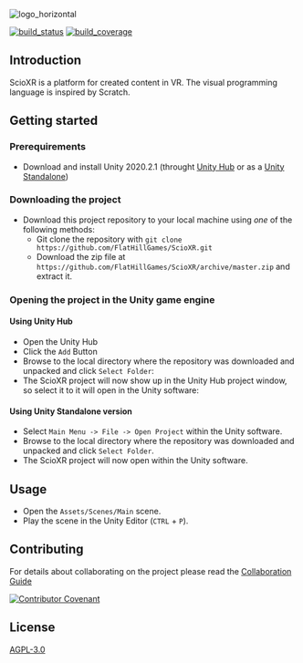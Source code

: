 ![logo_horizontal](https://user-images.githubusercontent.com/75275242/100930530-821e9a00-34e9-11eb-8de7-7739bf4397cf.png)

[![build_status](https://circleci.com/gh/ScioXR/ScioXR.svg?style=shield)](https://app.circleci.com/pipelines/github/ScioXR/ScioXR)
[![build_coverage](https://92-211872240-gh.circle-artifacts.com/0/coverage/badge_shieldsio_linecoverage_green.svg)](https://92-211872240-gh.circle-artifacts.com/0/coverage/index.htm)

## Introduction

ScioXR is a platform for created content in VR. The visual programming language is inspired by Scratch.

## Getting started

### Prerequirements

* Download and install Unity 2020.2.1 (throught [Unity Hub](https://public-cdn.cloud.unity3d.com/hub/prod/UnityHubSetup.exe) or as a [Unity Standalone](https://download.unity3d.com/download_unity/270dd8c3da1c/Windows64EditorInstaller/UnitySetup64-2020.2.1f1.exe))

### Downloading the project

* Download this project repository to your local machine using *one* of the following methods:
  * Git clone the repository with `git clone https://github.com/FlatHillGames/ScioXR.git`
  * Download the zip file at `https://github.com/FlatHillGames/ScioXR/archive/master.zip` and extract it.
  
### Opening the project in the Unity game engine

#### Using Unity Hub

* Open the Unity Hub
* Click the `Add` Button
* Browse to the local directory where the repository was downloaded and unpacked and click `Select Folder`:
* The ScioXR project will now show up in the Unity Hub project window, so select it to it will open in the Unity software:

#### Using Unity Standalone version

* Select `Main Menu -> File -> Open Project` within the Unity software.
* Browse to the local directory where the repository was downloaded and unpacked and click `Select Folder`.
* The ScioXR project will now open within the Unity software.

## Usage

* Open the `Assets/Scenes/Main` scene.
* Play the scene in the Unity Editor (`CTRL` + `P`).

## Contributing

For details about collaborating on the project please read the [Collaboration Guide](CONTRIBUTING.md)

[![Contributor Covenant](https://img.shields.io/badge/Contributor%20Covenant-v2.0%20adopted-ff69b4.svg)](CODE_OF_CONDUCT.md)

## License
[AGPL-3.0](LICENSE.md)

